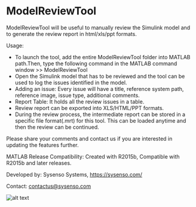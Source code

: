 # ModelReviewTool

ModelReviewTool will be useful to manually review the Simulink model and to generate the review report in html/xls/ppt formats. 


Usage:
- To launch the tool, add the entire ModelReviewTool folder into MATLAB path.Then, type the following command in the MATLAB command window >> ModelReviewTool
- Open the Simulink model that has to be reviewed and the tool can be used to log the issues identified in the model.
- Adding an issue: Every issue will have a title, reference system path, reference image, issue type, additional comments.
- Report Table: It holds all the review issues in a table.
- Review report can be exported into XLS/HTML/PPT formats.
- During the review process, the intermediate report can be stored in a specific file format(.mrt) for this tool. This can be loaded anytime and then the review can be continued.

Please share your comments and contact us if you are interested in updating the features further.


MATLAB Release Compatibility: Created with R2015b, Compatible with R2015b and later releases.

Developed by: Sysenso Systems, https://sysenso.com/

Contact: contactus@sysenso.com

![alt text](https://sysenso-storage.s3.eu-west-1.amazonaws.com/images/blogs/Co-SimulationFMU-1.jpg)
